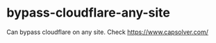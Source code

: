 # bypass-cloudflare-any-site
Can bypass cloudflare on any site. Check https://www.capsolver.com/ 











                                                                                                                                                                                          